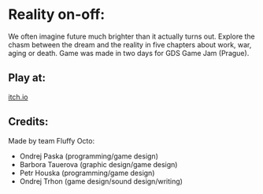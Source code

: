 # Reality on-off:

We often imagine future much brighter than it actually turns out. Explore the chasm between the dream and the reality in five chapters about work, war, aging or death.
Game was made in two days for GDS Game Jam (Prague). 

## Play at: 
[itch.io](https://ondrejtrhon.itch.io/reality-onoff)

## Credits: 
Made by team Fluffy Octo:

- Ondrej Paska (programming/game design)
- Barbora Tauerova (graphic design/game design)
- Petr Houska (programming/game design)
- Ondrej Trhon (game design/sound design/writing)
